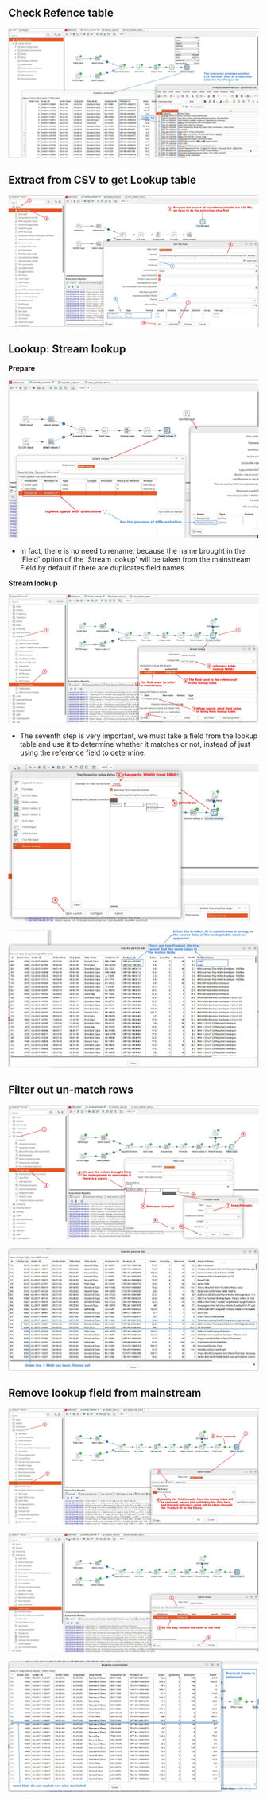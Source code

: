 ## **Check Refence table**

![Alt compare to reference table](pic/01.jpg)

## **Extract from CSV to get Lookup table**

![Alt extract lookup table from CSV](pic/02.jpg)

## **Lookup: Stream lookup**

**Prepare**

![Alt rename to dff](pic/03.jpg)

- In fact, there is no need to rename, because the name brought in the 'Field' option of the 'Stream lookup' will be taken from the mainstream Field by default if there are duplicates field names.

**Stream lookup**

![Alt stream lookup](pic/04.jpg)

- The seventh step is very important, we must take a field from the lookup table and use it to determine whether it matches or not, instead of just using the reference field to determine.

![Alt preview 10000](pic/05.jpg)

![Alt null](pic/06.jpg)

## **Filter out un-match rows**

![Alt filter out null](pic/07.jpg)

![Alt preview](pic/08.jpg)

## **Remove lookup field from mainstream**

![Alt remove field from lookup table](pic/09.jpg)

![Alt restore name of filed](pic/10.jpg)

![Alt final result](pic/11.jpg)
